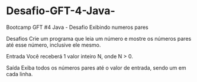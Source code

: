 # Desafio-GFT-4-Java-
Bootcamp GFT #4 Java - Desafio Exibindo numeros pares

Desafios
Crie um programa que leia um número e mostre os números pares até esse número, inclusive ele mesmo.

Entrada
Você receberá 1 valor inteiro N, onde N > 0.

Saída
Exiba todos os números pares até o valor de entrada, sendo um em cada linha. 
